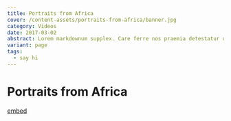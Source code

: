 ```yaml
---
title: Portraits from Africa
cover: /content-assets/portraits-from-africa/banner.jpg
category: Videos
date: 2017-03-02
abstract: Lorem markdownum supplex. Care ferre nos praemia detestatur oderit vitatumque, tardius pello ostentare; dixit.
variant: page
tags:
  - say hi
---
```


# Portraits from Africa

[embed](https://www.youtube.com/watch?v=9hwcOo_CxX4)

